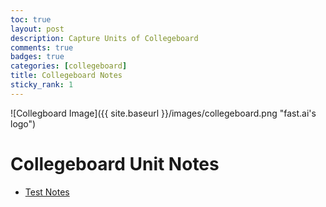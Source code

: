 ```yaml
---
toc: true
layout: post
description: Capture Units of Collegeboard
comments: true
badges: true
categories: [collegeboard]
title: Collegeboard Notes
sticky_rank: 1
---
```


![Collegboard Image]({{ site.baseurl }}/images/collegeboard.png "fast.ai's logo")

# Collegeboard Unit Notes

- [Test Notes](2022-08-29-testnotes.md)